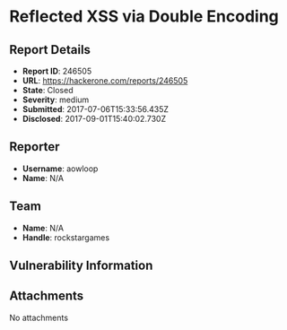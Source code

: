 # Reflected XSS via Double Encoding

## Report Details
- **Report ID**: 246505
- **URL**: https://hackerone.com/reports/246505
- **State**: Closed
- **Severity**: medium
- **Submitted**: 2017-07-06T15:33:56.435Z
- **Disclosed**: 2017-09-01T15:40:02.730Z

## Reporter
- **Username**: aowloop
- **Name**: N/A

## Team
- **Name**: N/A
- **Handle**: rockstargames

## Vulnerability Information


## Attachments
No attachments
